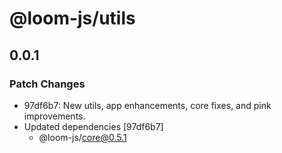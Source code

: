 # @loom-js/utils

## 0.0.1

### Patch Changes

-   97df6b7: New utils, app enhancements, core fixes, and pink improvements.
-   Updated dependencies [97df6b7]
    -   @loom-js/core@0.5.1
